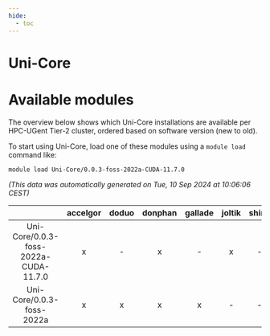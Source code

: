 ```yaml
---
hide:
  - toc
---
```


Uni-Core
========

# Available modules


The overview below shows which Uni-Core installations are available per HPC-UGent Tier-2 cluster, ordered based on software version (new to old).

To start using Uni-Core, load one of these modules using a `module load` command like:

```shell
module load Uni-Core/0.0.3-foss-2022a-CUDA-11.7.0
```

*(This data was automatically generated on Tue, 10 Sep 2024 at 10:06:06 CEST)*  

| |accelgor|doduo|donphan|gallade|joltik|shinx|skitty|
| :---: | :---: | :---: | :---: | :---: | :---: | :---: | :---: |
|Uni-Core/0.0.3-foss-2022a-CUDA-11.7.0|x|-|x|-|x|-|-|
|Uni-Core/0.0.3-foss-2022a|x|x|x|x|-|-|x|
